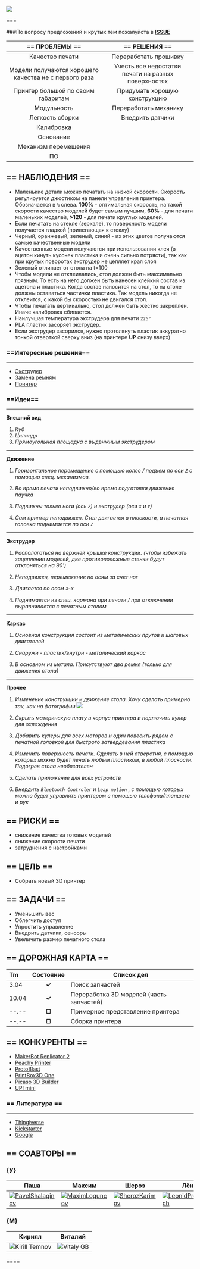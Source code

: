 ![](https://cloud.githubusercontent.com/assets/147170/2811105/08f66492-ce06-11e3-8d00-49fda38c242f.png)

===

###По вопросу предложений и крутых тем пожалуйста в [**ISSUE**](https://github.com/soda-io/SPRiNTR/issues)

| == ПРОБЛЕМЫ == | == РЕШЕНИЯ == |
|:-----:|:-------:|
|Качество печати|Переработать прошивку|
|Модели получаются хорошего качества не с первого раза|Учесть все недостатки печати на разных поверхностях| 
|Принтер большой по своим габаритам|Придумать хорошую конструкцию|
|Модульность|Переработать механику|
|Легкость сборки|Внедрить датчики|
|Калибровка|
|Основание|
|Механизм перемещения|
|ПО|



## == НАБЛЮДЕНИЯ ==
- Маленькие детали можно печатать на низкой скорости. Скорость регулируется джостиком на панели управления принтера. Обозначается в `%`  слева. **100%** - оптимальная скорость, на такой скорости качество моделей будет самым лучшим, **60%** - для печати маленьких моделей, **>120** - для печати круглых моделей.
- Если печатать на стекле (зеркале), то поверхность модели получается гладкой (прилегающая к стеклу)
- Черный, оранжевый, зеленый, синий - из этих цветов получаются самые качественные модели
- Качественные модели получаются при использовании клея (в ацетон кинуть кусочек пластика и очень сильно потрясти), так как при крутых поворотах экструдер не цепляет края слоя
- Зеленый отлипает от стола на t=100
- Чтобы модели не отклеивались, стол должен быть максимально грязным. То есть на него должен быть нанесен клейкий состав из ацетона и пластика. Когда состав наносится на стол, то на столе должны оставаться частички пластика. Так модель никогда не отклеится, с какой бы скоростью не двигался стол. 
- Чтобы печатать вертикально, стол должен быть жестко закреплен. Иначе калибровка сбивается. 
- Наилучшая температура экструдера для печати `225°`
- PLA пластик засоряет экструдер. 
- Если экструдер засорился, нужно протолкнуть пластик аккуратно тонкой отверткой сверху вниз (на принтере **UP** снизу вверх)


### ==Интересные решения==
****
- [Экструдер](https://www.kickstarter.com/projects/dglass3d/next-generation-3d-printer-extruders-the-rugged-hp?ref=discovery)
- [Замена ремням](http://3dprint.com/10249/corexz-3d-printer-collapsible/)
- [Принтер](https://www.kickstarter.com/projects/920076234/the-creatorbot-3d-printer-professional-grade-large?ref=category)

### ==Идеи==
****
**Внешний вид**

1. *Куб*
2. *Цилиндр*
3. *Прямоугольная площадка с выдвижным экструдером*

****

**Движение**

1. *Горизонтальное перемещение с помощью колес / подъем по оси `Z` с помощью спец. механизмов.*

2. *Во время печати неподвижно/во время подготовки движения паучка*

3. *Подвижны только ноги (ось `Z`) и экструдер (оси `X` и `Y`)*

4. *Сам принтер неподвижен. Стол двигается в плоскости, а печатная головка поднимается по оси `Z`* 

****
**Экструдер**

1. *Располагаться на вержней крышке конструкции. (чтобы избежать зацепления моделей, две противоположные стенки будут отклоняться на 90')*

2. *Неподвижен, перемежение по осям за счет ног*

3. *Двигается по осям `X~Y`*

4. *Поднимается из спец. кармана при печати / при отключении выравнивается с печатным столом*

****

**Каркас**


1. *Oсновная конструкция состоит из металических прутов и шаговых двигателей*

2. *Снаружи - пластик/внутри - металический каркас*

3. *В основном из метала. Присутствуют два ремня (только для движения стола)*
****

**Прочее**

1. *Изменение конструкции и движение стола. Хочу сделать примерно так, как на фотографии ![](http://thingiverse-production.s3.amazonaws.com/renders/7e/82/b8/b1/86/2012-04-22_18.09.12_display_large_preview_featured.jpg?raw=true)*

2. *Скрыть материнскую плату в корпус принтера и подлючить кулер для охлаждения*

3. *Добавить кулеры для всех моторов и один повесить рядом с печатной головкой для быстрого затвердевания пластика*

4. *Изменить поверхность печати. Сделать в ней отверстия, с помощью которых можно будет печать любым пластиком, в любой плоскости. Подогрев стола необязателен* 

5. *Сделать приложение для всех устройств*

6. *Внердить `Bluetooth Controler` и `Leap motion` , с помощью которых можно будет управлять принтером с помощью телефона/планшета и рук*



## == РИСКИ ==
 - снижение качества готовых моделей 
 - снижение скорости печати
 - затруднения с настройками

 
## == ЦЕЛЬ ==

- Собрать новый 3D принтер

## == ЗАДАЧИ ==

- Уменьшить вес 
- Облегчить доступ              
- Упростить управление
- Внедрить датчики, сенсоры                
- Увеличить размер печатного стола         

## == ДОРОЖНАЯ КАРТА ==

| Tm     | Состояние |  Список дел                               |
|:-------|:---------:|-------------------------------------------|
| 3.04   | **✓**     | Поиск запчастей                           | 
| 10.04  | **✓**     | Переработка 3D моделей (часть запчастей)  |
| --.--  | **▢**     | Примерное представление принтера          |       
| --.--  | **▢**     | Сборка принтера                           |        


## == КОНКУРЕНТЫ ==
- [MakerBot Replicator 2](http://www.makerbot.com)
- [Peachy Printer](http://www.peachyprinter.com)
- [ProtoBlast](http://sfera-3d.ru/products/3d-printer-protoblast)
- [PrintBox3D One](http://sfera-3d.ru/products/3d-printer-printbox3d-one)
- [Picaso 3D Builder](http://sfera-3d.ru/products/3d-printer-picaso-3d-builder)
- [UP! mini](http://www.pp3dp.com/index.php?page=shop.product_details&flypage=flypage.tpl&product_id=6&category_id=1&option=com_virtuemart&Itemid=37)

### == Литература ==
****
- [Thingiverse](http://www.thingiverse.com/)
- [Kickstarter](https://www.kickstarter.com/)
- [Google](https://google.com)

## == СОАВТОРЫ ==

### {У}

| Паша | Максим |  Шероз  |  Лёня  |
|----|----|----|----|
|[![PavelShalaginov](https://avatars0.githubusercontent.com/u/3833771?s=74)](https://github.com/PavelShalaginov) | [![MaximLoguncov](https://avatars2.githubusercontent.com/u/3838734?s=74)](https://github.com/MaximLoguncov)|[![SherozKarimov](https://avatars0.githubusercontent.com/u/4226210?s=74)](https://github.com/SherozKarimov)|[![LeonidProkopovich](https://avatars2.githubusercontent.com/u/6639503?s=74)](https://github.com/leonidprokopovich)|


### {M}

| Кирилл |  Виталий  | 
|----|----|
|![Kirill Temnov](https://avatars1.githubusercontent.com/u/147170?s=74)|![Vitaly GB](https://avatars0.githubusercontent.com/u/842476?s=74)

====


